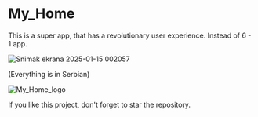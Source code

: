 # My_Home
This is a super app, that has a revolutionary user experience. Instead of 6 - 1 app.

![Snimak ekrana 2025-01-15 002057](https://github.com/user-attachments/assets/bb69a13f-77ff-4384-93e5-24157eb5f02e)

(Everything is in Serbian)

![My_Home_logo](https://github.com/user-attachments/assets/1e6b1b7b-dff0-4d78-9d59-186a0e5c7b2c)

If you like this project, don't forget to star the repository.
